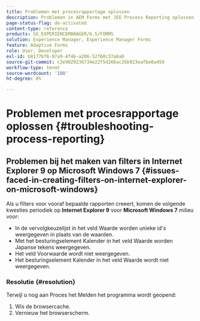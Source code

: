 ```yaml
---
title: Problemen met procesrapportage oplossen
description: Problemen in AEM Forms met JEE Process Reporting oplossen
page-status-flag: de-activated
content-type: reference
products: SG_EXPERIENCEMANAGER/6.5/FORMS
solution: Experience Manager, Experience Manager Forms
feature: Adaptive Forms
role: User, Developer
exl-id: b8177bf6-97a9-4f46-a206-52f60c37a6a8
source-git-commit: c3e9029236734e22f5d266ac26b923eafbe0a459
workflow-type: tm+mt
source-wordcount: '108'
ht-degree: 0%

---
```


# Problemen met procesrapportage oplossen {#troubleshooting-process-reporting}

## Problemen bij het maken van filters in Internet Explorer 9 op Microsoft Windows 7 {#issues-faced-in-creating-filters-on-internet-explorer-on-microsoft-windows}

Als u filters voor vooraf bepaalde rapporten creeert, komen de volgende kwesties periodiek op **Internet Explorer 9** voor **Microsoft Windows 7** milieu voor:

* In de vervolgkeuzelijst in het veld Waarde worden unieke id&#39;s weergegeven in plaats van de waarden.
* Met het besturingselement Kalender in het veld Waarde worden Japanse tekens weergegeven.
* Het veld Voorwaarde wordt niet weergegeven.
* Het besturingselement Kalender in het veld Waarde wordt niet weergegeven.

### Resolutie {#resolution}

Terwijl u nog aan Proces het Melden het programma wordt geopend:

1. Wis de browsercache.
1. Vernieuw het browserscherm.
